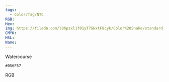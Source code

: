 ```yaml
---
tags:
  - Color/Tag/NTC
RGB:
Hex:
img: https://filedn.com/l0hpzxl1f01yT7GHxtF8cyk/Color%20Snake/standard_csv_to_svg/%23/056F57.svg
CMYK:
HSL:
Name:
---
```

Watercourse
```palette
#056F57
```
RGB
